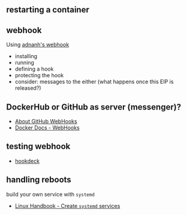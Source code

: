 ## restarting a container

## webhook 

Using [adnanh's webhook](https://github.com/adnanh/webhook)

- installing
- running
- defining a hook
- protecting the hook
- consider: messages to the either (what happens once this EIP is released?)

## DockerHub or GitHub as server (messenger)?

- [About GitHub WebHooks](https://docs.github.com/en/webhooks-and-events/webhooks/about-webhooks)
- [Docker Docs - WebHooks](https://docs.docker.com/docker-hub/webhooks/)

## testing webhook
- [hookdeck](https://hookdeck.com/)

## handling reboots

build your own service with `systemd`
- [Linux Handbook - Create `systemd` services](https://linuxhandbook.com/create-systemd-services/)